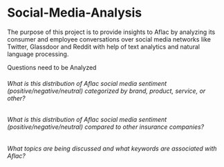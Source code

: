 # Social-Media-Analysis

The purpose of this project is to provide insights to Aflac by analyzing its consumer and employee conversations over social media networks like Twitter, Glassdoor and Reddit with help of text analytics and natural language processing.

Questions need to be Analyzed
###### What is this distribution of Aflac social media sentiment (positive/negative/neutral) categorized by brand, product, service, or other?
###### What is this distribution of Aflac social media sentiment (positive/negative/neutral) compared to other insurance companies?
###### What topics are being discussed and what keywords are associated with Aflac?


